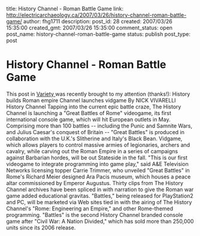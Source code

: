 title: History Channel - Roman Battle Game
link: http://electricarchaeology.ca/2007/03/26/history-channel-roman-battle-game/
author: fhg1711
description: 
post_id: 28
created: 2007/03/26 15:35:00
created_gmt: 2007/03/26 15:35:00
comment_status: open
post_name: history-channel-roman-battle-game
status: publish
post_type: post

# History Channel - Roman Battle Game

This post in [Variety ](http://www.variety.com/article/VR1117961689.html?categoryid=1009&cs=1)was recently brought to my attention (thanks!): History builds Roman empire Channel launches vidgame By NICK VIVARELLI History Channel Tapping into the current epic battle craze, The History Channel is launching a "Great Battles of Rome" videogame, its first international console game, which will hit European outlets in May. Comprising more than 100 battles -- including the Punic and Samnite Wars, and Julius Caesar's conquest of Britain -- "Great Battles" is produced in collaboration with the U.K.'s Slitherine and Italy's Black Bean. Vidgame, which allows players to control massive armies of legionaries, archers and cavalry, while carving out the Roman Empire in a series of campaigns against Barbarian hordes, will be out Stateside in the fall. "This is our first videogame to integrate programming into game play," said A&E Television Networks licensing topper Carrie Trimmer, who unveiled "Great Battles" in Rome's Richard Meier designed Ara Pacis museum, which houses a peace altar commissioned by Emperor Augustus. Thirty clips from The History Channel archives have been spliced in with narration to give the Roman war game added educational gravitas. "Battles," being released for PlayStation2 and PC, will be marketed via Web sites tied in with the airing of The History Channel's "Rome: Engineering an Empire," and other Rome-themed programming. "Battles" is the second History Channel branded console game after "Civil War: A Nation Divided," which has sold more than 250,000 units since its 2006 release.
